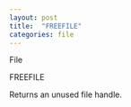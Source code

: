 ```yaml
---
layout: post
title:  "FREEFILE"
categories: file
---
```

File

FREEFILE

Returns an unused file handle.

